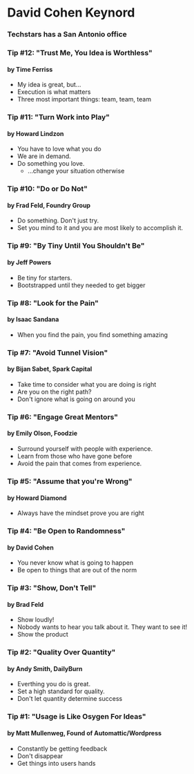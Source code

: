 # David Cohen Keynord

### Techstars has a San Antonio office

### Tip #12: "Trust Me, You Idea is Worthless"
#### by Time Ferriss

* My idea is great, but...
* Execution is what matters
* Three most important things: team, team, team

### Tip #11: "Turn Work into Play"
#### by Howard Lindzon

* You have to love what you do
* We are in demand.
* Do something you love.
  * ...change your situation otherwise

### Tip #10: "Do or Do Not"
#### by Frad Feld, Foundry Group

* Do something. Don't just try.
* Set you mind to it and you are most likely to accomplish it.

### Tip #9: "By Tiny Until You Shouldn't Be"
#### by Jeff Powers

* Be tiny for starters.
* Bootstrapped until they needed to get bigger

### Tip #8: "Look for the Pain"
#### by Isaac Sandana

* When you find the pain, you find something amazing

### Tip #7: "Avoid Tunnel Vision"
#### by Bijan Sabet, Spark Capital

* Take time to consider what you are doing is right
* Are you on the right path?
* Don't ignore what is going on around you

### Tip #6: "Engage Great Mentors"
#### by Emily Olson, Foodzie

* Surround yourself with people with experience.
* Learn from those who have gone before
* Avoid the pain that comes from experience.

### Tip #5: "Assume that you're Wrong"
#### by Howard Diamond

* Always have the mindset prove you are right

### Tip #4: "Be Open to Randomness"
#### by David Cohen

* You never know what is going to happen
* Be open to things that are out of the norm

### Tip #3: "Show, Don't Tell"
#### by Brad Feld

* Show loudly!
* Nobody wants to hear you talk about it. They want to see it!
* Show the product

### Tip #2: "Quality Over Quantity"
#### by Andy Smith, DailyBurn

* Everthing you do is great.
* Set a high standard for quality.
* Don't let quantity determine success

### Tip #1: "Usage is Like Osygen For Ideas"
#### by Matt Mullenweg, Found of Automattic/Wordpress

* Constantly be getting feedback
* Don't disappear
* Get things into users hands
